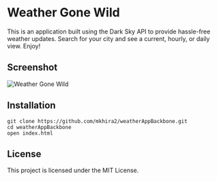 # Weather Gone Wild

This is an application built using the Dark Sky API to provide hassle-free
weather updates. Search for your city and see a current, hourly, or daily view.
Enjoy!


## Screenshot
![Weather Gone Wild](/images/weather.png)

## Installation

```
git clone https://github.com/mkhira2/weatherAppBackbone.git
cd weatherAppBackbone
open index.html
```

## License

This project is licensed under the MIT License.
